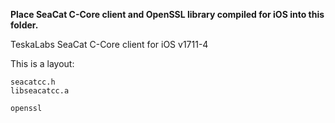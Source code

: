 **Place SeaCat C-Core client and OpenSSL library compiled for iOS into this folder.**

TeskaLabs SeaCat C-Core client for iOS v1711-4

This is a layout:

	seacatcc.h
	libseacatcc.a

	openssl
